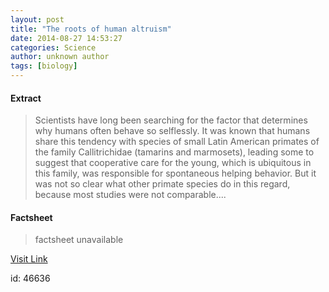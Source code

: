 ```yaml
---
layout: post
title: "The roots of human altruism"
date: 2014-08-27 14:53:27
categories: Science
author: unknown author
tags: [biology]
---
```



#### Extract
>Scientists have long been searching for the factor that determines why humans often behave so selflessly. It was known that humans share this tendency with species of small Latin American primates of the family Callitrichidae (tamarins and marmosets), leading some to suggest that cooperative care for the young, which is ubiquitous in this family, was responsible for spontaneous helping behavior. But it was not so clear what other primate species do in this regard, because most studies were not comparable....

#### Factsheet
>factsheet unavailable

[Visit Link](http://phys.org/news328355576.html)

id:   46636


